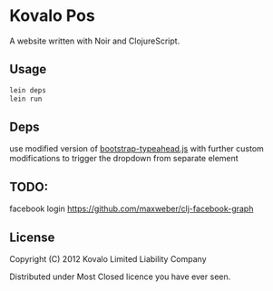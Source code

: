# Kovalo Pos

A website written with Noir and ClojureScript.

## Usage

```bash
lein deps
lein run
```

## Deps

use modified version of [bootstrap-typeahead.js](https://gist.github.com/1891669)
with further custom modifications to trigger the dropdown from separate element


## TODO:

facebook login
https://github.com/maxweber/clj-facebook-graph


## License

Copyright (C) 2012 Kovalo Limited Liability Company

Distributed under Most Closed licence you have ever seen.


